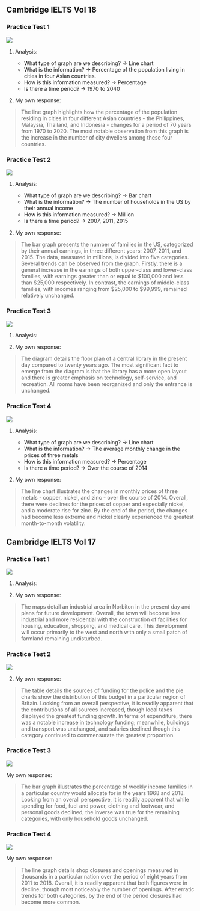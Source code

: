 
## Cambridge IELTS Vol 18
### Practice Test 1

![](../images/posts_images/task1_practice_C18_1.jpg)

1. Analysis:
    * What type of graph are we describing? $\rightarrow$ Line chart
    * What is the information? $\rightarrow$ Percentage of the population living in cities in four Asian countries.
    * How is this information measured? $\rightarrow$ Percentage
    * Is there a time period? $\rightarrow$ 1970 to 2040
   
2. My own response:
<blockquote>
The line graph highlights how the percentage of the population residing in cities in four different Asian countries - the Philippines, Malaysia, Thailand, and Indonesia - changes for a period of 70 years from 1970 to 2020. The most notable observation from this graph is the increase in the number of city dwellers among these four countries.
</blockquote>


### Practice Test 2

![](../images/posts_images/task1_practice_C18_2.jpg)

1. Analysis:
    * What type of graph are we describing? $\rightarrow$ Bar chart
    * What is the information? $\rightarrow$ The number of households in the US by their annual income
    * How is this information measured? $\rightarrow$ Million
    * Is there a time period? $\rightarrow$ 2007, 2011, 2015
   
2. My own response:
<blockquote>
The bar graph presents the number of families in the US, categorized by their annual earnings, in three different years: 2007, 2011, and 2015. The data, measured in millions, is divided into five categories. Several trends can be observed from the graph. Firstly, there is a general increase in the earnings of both upper-class and lower-class families, with earnings greater than or equal to $100,000 and less than $25,000 respectively. In contrast, the earnings of middle-class families, with incomes ranging from $25,000 to $99,999, remained relatively unchanged.
</blockquote>

### Practice Test 3

![](../images/posts_images/task1_practice_C18_3.jpg)

1. Analysis:

2. My own response:
<blockquote>
The diagram details the floor plan of a central library in the present day compared to twenty years ago. The most significant fact to emerge from the diagram is that the library has a more open layout and there is greater emphasis on technology, self-service, and recreation. All rooms have been reorganized and only the entrance is unchanged.
</blockquote>

### Practice Test 4

![](../images/posts_images/task1_practice_C18_4.jpg)

1. Analysis:
    * What type of graph are we describing? $\rightarrow$ Line chart
    * What is the information? $\rightarrow$ The average monthly change in the prices of three metals
    * How is this information measured? $\rightarrow$ Percentage
    * Is there a time period? $\rightarrow$ Over the course of 2014

2. My own response:
<blockquote>
The line chart illustrates the changes in monthly prices of three metals - copper, nickel, and zinc - over the course of 2014. Overall, there were declines for the prices of copper and especially nickel, and a moderate rise for zinc. By the end of the period, the changes had become less extreme and nickel clearly experienced the greatest month-to-month volatility. 
</blockquote>

## Cambridge IELTS Vol 17
### Practice Test 1

![](../images/posts_images/task1_practice_C17_1.jpg)

1. Analysis:

2. My own response:
<blockquote>
The maps detail an industrial area in Norbiton in the present day and plans for future development. Overall, the town will become less industrial and more residential with the construction of facilities for housing, education, shopping, and medical care. This development will occur primarily to the west and north with only a small patch of farmland remaining undisturbed.
</blockquote>

### Practice Test 2

![](../images/posts_images/task1_practice_C17_2.jpg)

2. My own response:
<blockquote>
The table details the sources of funding for the police and the pie charts show the distribution of this budget in a particular region of Britain. Looking from an overall perspective, it is readily apparent that the contributions of all sources increased, though local taxes displayed the greatest funding growth. In terms of expenditure, there was a notable increase in technology funding; meanwhile, buildings and transport was unchanged, and salaries declined though this category continued to commensurate the greatest proportion.
</blockquote>

### Practice Test 3

![](../images/posts_images/task1_practice_C17_3.jpg)

My own response:
<blockquote>
The bar graph illustrates the percentage of weekly income families in a particular country would allocate for in the years 1968 and 2018. Looking from an overall perspective, it is readily apparent that while spending for food, fuel and power, clothing and footwear, and personal goods declined, the inverse was true for the remaining categories, with only household goods unchanged.
</blockquote>

### Practice Test 4

![](../images/posts_images/task1_practice_C17_4.jpg)

My own response:
<blockquote>
The line graph details shop closures and openings measured in thousands in a particular nation over the period of eight years from 2011 to 2018. Overall,  it is readily apparent that both figures were in decline, though most noticeably the number of openings. After erratic trends for both categories, by the end of the period closures had become more common.
</blockquote>
